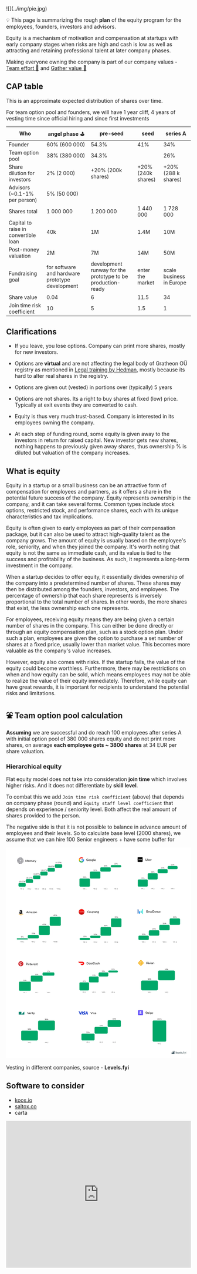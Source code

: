 
<div style={{ height:150, overflow:"hidden", verticalAlign:"middle", marginBottom:10, borderRadius:5 }}><div style={{ marginTop: "-20%" }}>
![](../img/pie.jpg)
</div></div>

💡 This page is summarizing the rough **plan** of the equity program for the employees, founders, investors and advisors.

Equity is a mechanism of motivation and compensation at startups with early company stages when risks are high and cash is low as well as attracting and retaining professional talent at later company phases. 

Making everyone owning the company is part of our company values - [Team effort 🐝](🫀%20Culture%20and%20values/Team%20effort%20🐝.md) and [Gather value 🍯](🫀%20Culture%20and%20values/Gather%20value%20🍯.md)

## CAP table

This is an approximate expected distribution of shares over time.

For team option pool and founders, we will have 1 year cliff, 4 years of vesting time since official hiring and since first investments

| Who                                  | angel phase ⛳                                   | pre-seed                                                    | seed               | series A                 |
| ------------------------------------ | ----------------------------------------------- | ----------------------------------------------------------- | ------------------ | ------------------------ |
| Founder                              | 60% (600 000)                                   | 54.3%                                                       | 41%                | 34%                      |
| Team option pool                     | 38% (380 000)                                   | 34.3%                                                       |                    | 26%                      |
| Share dilution for investors         | 2% (2 000)                                      | +20% (200k shares)                                          | +20% (240k shares) | +20% <br>(288 k shares)  |
| Advisors<br>(~0.1-1% per person)     | 5% (50 000)                                     |                                                             |                    |                          |
| Shares total                         | 1 000 000                                       | 1 200 000                                                   | 1 440  000         | 1 728 000                |
| Capital to raise in convertible loan | 40k                                             | 1M                                                          | 1.4M               | 10M                      |
| Post-money valuation                 | 2M                                              | 7M                                                          | 14M                | 50M                      |
| Fundraising goal                     | for software and hardware prototype development | development runway for the prototype to be production-ready | enter the market   | scale business in Europe |
| Share value                          | 0.04                                            | 6                                                           | 11.5               | 34                       |
| Join time risk coefficient           | 10                                              | 5                                                           | 1.5                | 1                        |


## Clarifications

- If you leave, you lose options. Company can print more shares, mostly for new investors.
    
- Options are **virtual** and are not affecting the legal body of Gratheon OÜ registry as mentioned in [Legal training by Hedman](https://www.notion.so/Legal-training-by-Hedman-6144b4856a8a4ffbbe28f145d4b4470e?pvs=21), mostly because its hard to alter real shares in the registry.
    
- Options are given out (vested) in portions over (typically) 5 years
    
- Options are not shares. Its a right to buy shares at fixed (low) price. Typically at exit events they are converted to cash.
    
- Equity is thus very much trust-based. Company is interested in its employees owning the company.
  
- At each step of funding round, some equity is given away to the investors in return for raised capital. New investor gets new shares, nothing happens to previously given away shares, thus ownership % is diluted but valuation of the company increases.
    
## What is equity

Equity in a startup or a small business can be an attractive form of compensation for employees and partners, as it offers a share in the potential future success of the company. Equity represents ownership in the company, and it can take several forms. Common types include stock options, restricted stock, and performance shares, each with its unique characteristics and tax implications.

Equity is often given to early employees as part of their compensation package, but it can also be used to attract high-quality talent as the company grows. The amount of equity is usually based on the employee's role, seniority, and when they joined the company. It's worth noting that equity is not the same as immediate cash, and its value is tied to the success and profitability of the business. As such, it represents a long-term investment in the company.

When a startup decides to offer equity, it essentially divides ownership of the company into a predetermined number of shares. These shares may then be distributed among the founders, investors, and employees. The percentage of ownership that each share represents is inversely proportional to the total number of shares. In other words, the more shares that exist, the less ownership each one represents.

For employees, receiving equity means they are being given a certain number of shares in the company. This can either be done directly or through an equity compensation plan, such as a stock option plan. Under such a plan, employees are given the option to purchase a set number of shares at a fixed price, usually lower than market value. This becomes more valuable as the company's value increases.

However, equity also comes with risks. If the startup fails, the value of the equity could become worthless. Furthermore, there may be restrictions on when and how equity can be sold, which means employees may not be able to realize the value of their equity immediately. Therefore, while equity can have great rewards, it is important for recipients to understand the potential risks and limitations.


## ⛲ Team option pool calculation

**Assuming** we are successful and do reach 100 employees after series A with initial option pool of 380 000 shares equity and do not print more shares, on average **each employee gets ~ 3800 shares** at 34 EUR per share valuation.

### Hierarchical equity

Flat equity model does not take into consideration **join time** which involves higher risks. And it does not differentiate by **skill level**.

To combat this we add `Join time risk coefficient` (above) that depends on company phase (round) and `Equity staff level coefficient` that depends on experience / seniority level. Both affect the real amount of shares provided to the person.

The negative side is that it is not possible to balance in advance amount of employees and their levels. So to calculate base level (2000 shares), we assume that we can hire 100 Senior engineers + have some buffer for


![](img/levels.png)

Vesting in different companies, source - **Levels.fyi**

## Software to consider

- [koos.io](http://koos.io)
- [saltox.co](http://saltox.co)
- carta


<iframe width="100%" height="400" src="https://www.youtube.com/embed/5oO3k5ghKT8" title="STARTUP EQUITY - Who Gets What and Why? How does it work?" frameborder="0" allow="accelerometer; autoplay; clipboard-write; encrypted-media; gyroscope; picture-in-picture; web-share" referrerpolicy="strict-origin-when-cross-origin" allowfullscreen></iframe>

